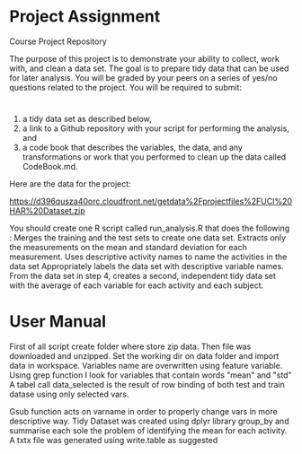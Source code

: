# Project Assignment
Course Project Repository

The purpose of this project is to demonstrate your ability to collect, work with, and clean a data set. The goal is to prepare tidy data that can be used for later analysis. You will be graded by your peers on a series of yes/no questions related to the project. You will be required to submit: 
#
1. a tidy data set as described below, 
2. a link to a Github repository with your script for performing the analysis, and 
3. a code book that describes the variables, the data, and any transformations or work that you performed to clean up the data called CodeBook.md. 

Here are the data for the project: 

https://d396qusza40orc.cloudfront.net/getdata%2Fprojectfiles%2FUCI%20HAR%20Dataset.zip 

You should create one R script called run_analysis.R that does the following : 
Merges the training and the test sets to create one data set.
Extracts only the measurements on the mean and standard deviation for each measurement. 
Uses descriptive activity names to name the activities in the data set
Appropriately labels the data set with descriptive variable names. 
From the data set in step 4, creates a second, independent tidy data set with the average of each variable for each activity and each subject.

# User Manual

First of all script create folder where store zip data. Then file was downloaded and unzipped.
Set the working dir on data folder and import data in workspace.
Variables name are overwritten using feature variable.
Using grep function I look for variables that contain words "mean" and "std" 
A tabel call data_selected is the result of row binding of both test and train datase using only selected vars.

Gsub function acts on varname in order to properly change vars in more descriptive way.
Tidy Dataset was created using dplyr library group_by and summarise each sole the problem of identifying the mean for each activity.
A txtx file was generated using write.table as suggested






